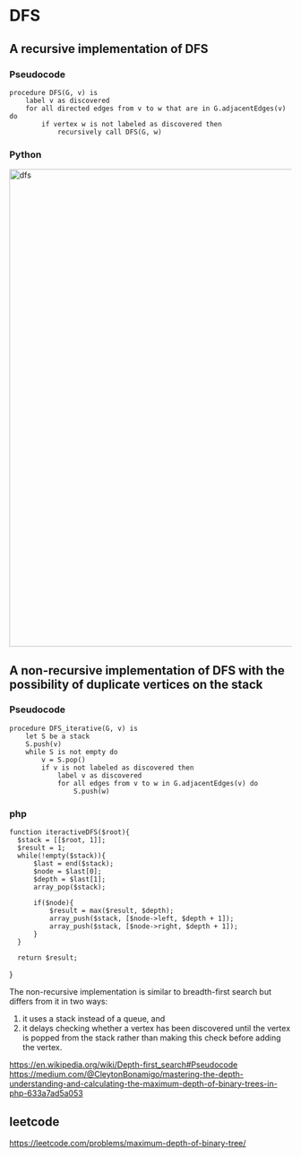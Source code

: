 # DFS

## A recursive implementation of DFS

### Pseudocode
    procedure DFS(G, v) is
        label v as discovered
        for all directed edges from v to w that are in G.adjacentEdges(v) do
            if vertex w is not labeled as discovered then
                recursively call DFS(G, w)
  
### Python

<img width="852" alt="dfs" src="https://user-images.githubusercontent.com/1209204/209937706-c2b20f6b-5607-495a-84c2-d1a3a50c7a7e.png">

## A non-recursive implementation of DFS with the possibility of duplicate vertices on the stack

### Pseudocode

    procedure DFS_iterative(G, v) is
        let S be a stack
        S.push(v)
        while S is not empty do
            v = S.pop()
            if v is not labeled as discovered then
                label v as discovered
                for all edges from v to w in G.adjacentEdges(v) do 
                    S.push(w)

### php 

    function iteractiveDFS($root){
      $stack = [[$root, 1]];
      $result = 1;
      while(!empty($stack)){
          $last = end($stack);
          $node = $last[0];
          $depth = $last[1];
          array_pop($stack);
  
          if($node){
              $result = max($result, $depth);
              array_push($stack, [$node->left, $depth + 1]);
              array_push($stack, [$node->right, $depth + 1]);
          }
      }
  
      return $result;
  }
                    
The non-recursive implementation is similar to breadth-first search but differs from it in two ways:
1. it uses a stack instead of a queue, and
2. it delays checking whether a vertex has been discovered until the vertex is popped from the stack rather than making this check before adding the vertex.

https://en.wikipedia.org/wiki/Depth-first_search#Pseudocode  
https://medium.com/@CleytonBonamigo/mastering-the-depth-understanding-and-calculating-the-maximum-depth-of-binary-trees-in-php-633a7ad5a053  

## leetcode

https://leetcode.com/problems/maximum-depth-of-binary-tree/  
